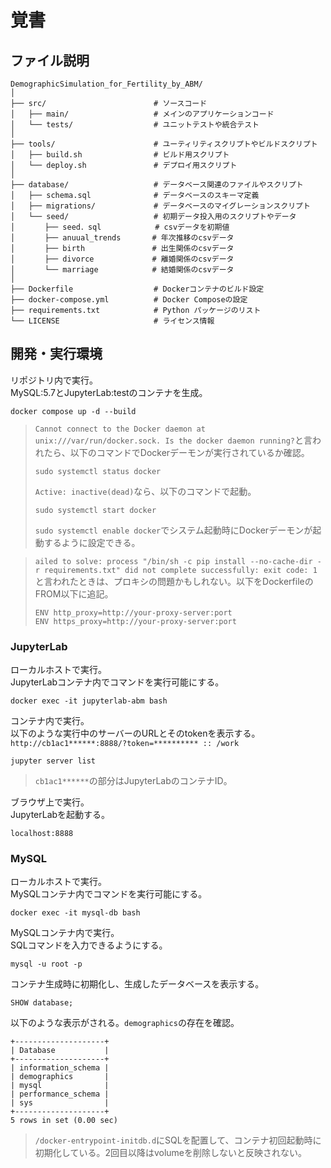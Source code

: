 # 覚書

## ファイル説明
```
DemographicSimulation_for_Fertility_by_ABM/
│
├── src/                        # ソースコード
│   ├── main/                   # メインのアプリケーションコード
│   └── tests/                  # ユニットテストや統合テスト
│
├── tools/                      # ユーティリティスクリプトやビルドスクリプト
│   ├── build.sh                # ビルド用スクリプト
│   └── deploy.sh               # デプロイ用スクリプト
│
├── database/                   # データベース関連のファイルやスクリプト
│   ├── schema.sql              # データベースのスキーマ定義
│   ├── migrations/             # データベースのマイグレーションスクリプト
│   └── seed/                   # 初期データ投入用のスクリプトやデータ
│　　　　├── seed．sql            # csvデータを初期値
│　　　　├── anuual_trends       # 年次推移のcsvデータ
│　　　　├── birth               # 出生関係のcsvデータ
│　　　　├── divorce             # 離婚関係のcsvデータ
│　　　　└── marriage            # 結婚関係のcsvデータ
│
├── Dockerfile                  # Dockerコンテナのビルド設定
├── docker-compose.yml          # Docker Composeの設定
├── requirements.txt            # Python パッケージのリスト
└── LICENSE                     # ライセンス情報
```

## 開発・実行環境
リポジトリ内で実行。  
MySQL:5.7とJupyterLab:testのコンテナを生成。
```
docker compose up -d --build
```
> `Cannot connect to the Docker daemon at unix:///var/run/docker.sock. Is the docker daemon running?`と言われたら、以下のコマンドでDockerデーモンが実行されているか確認。
>```
> sudo systemctl status docker
>```
> `Active: inactive(dead)`なら、以下のコマンドで起動。
> ```
> sudo systemctl start docker
> ```
> `sudo systemctl enable docker`でシステム起動時にDockerデーモンが起動するように設定できる。

> `ailed to solve: process "/bin/sh -c pip install --no-cache-dir -r requirements.txt" did not complete successfully: exit code: 1`と言われたときは、プロキシの問題かもしれない。以下をDockerfileのFROM以下に追記。
> ```
> ENV http_proxy=http://your-proxy-server:port
> ENV https_proxy=http://your-proxy-server:port
> ```

### JupyterLab
ローカルホストで実行。  
JupyterLabコンテナ内でコマンドを実行可能にする。
```
docker exec -it jupyterlab-abm bash
```
コンテナ内で実行。  
以下のような実行中のサーバーのURLとそのtokenを表示する。  
`http://cb1ac1******:8888/?token=********** :: /work`

```
jupyter server list
```
> `cb1ac1******`の部分はJupyterLabのコンテナID。

ブラウザ上で実行。  
JupyterLabを起動する。
```
localhost:8888
```

### MySQL
ローカルホストで実行。  
MySQLコンテナ内でコマンドを実行可能にする。
```
docker exec -it mysql-db bash
```
MySQLコンテナ内で実行。  
SQLコマンドを入力できるようにする。
```
mysql -u root -p
```
コンテナ生成時に初期化し、生成したデータベースを表示する。
```
SHOW database;
```
以下のような表示がされる。`demographics`の存在を確認。
```
+--------------------+
| Database           |
+--------------------+
| information_schema |
| demographics       |
| mysql              |
| performance_schema |
| sys                |
+--------------------+
5 rows in set (0.00 sec)
```

> `/docker-entrypoint-initdb.d`にSQLを配置して、コンテナ初回起動時に初期化している。2回目以降はvolumeを削除しないと反映されない。
